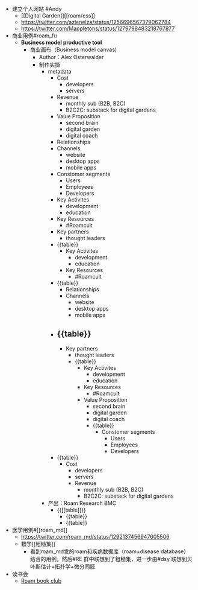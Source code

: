 - 建立个人网站 #Andy
    - [[Digital Garden]][[roam/css]]
    - https://twitter.com/azlenelza/status/1256696567379062784
    - https://twitter.com/Mappletons/status/1279798483218767877
- 商业用例#roam_fu
    - **Business model productive tool**
        - 商业画布（Business model canvas)
            - Author：Alex Osterwalder
            - 制作实操
                - metadata
                    - Cost
                        - developers
                        - servers
                    - Revenue
                        - monthly sub (B2B, B2C)
                        - B2C2C: substack for digital gardens
                    - Value Proposition
                        - second brain
                        - digital garden
                        - digital coach
                    - Relationships
                    - Channels
                        - website
                        - desktop apps
                        - mobile apps
                    - Constomer segments
                        - Users
                        - Employees
                        - Developers
                    - Key Activites
                        - development
                        - education
                    - Key Resources
                        - #Roamcult
                    - Key partners
                        - thought leaders
                    - {{table}}
                        - Key Activites
                            - development
                            - education
                        - Key Resources
                            - #Roamcult
                    - {{table}}
                        - Relationships
                        - Channels
                            - website
                            - desktop apps
                            - mobile apps
                    - {{table}}
                        - 
                        - Key partners
                            - thought leaders
                            - {{table}}
                                - Key Activites
                                    - development
                                    - education
                                - Key Resources
                                    - #Roamcult
                                - Value Proposition
                                    - second brain
                                    - digital garden
                                    - digital coach
                                    - {{table}}
                                        - Constomer segments
                                            - Users
                                            - Employees
                                            - Developers
                    - {{table}}
                        - Cost
                            - developers
                            - servers
                            - Revenue
                                - monthly sub (B2B, B2C)
                                - B2C2C: substack for digital gardens
                - 产出：Roam Research BMC
                    - {{[[table]]}}
                        - {{table}}
                        - {{table}}
- 医学用例#[[roam_md]]
    - https://twitter.com/roam_md/status/1292137456947605506
    - 数学[[粗糙集]]
        - 看到roam_md发的roam和疾病数据库（roam+disease database）结合的用例，然后#RE 群中联想到了粗糙集，进一步由#dsy 联想到贝叶斯估计+拓扑学+微分同胚
- 读书会
    - [Roam book club](https://roamresearch.com/#/app/roam-book-club/page/D-igrPZnN)
